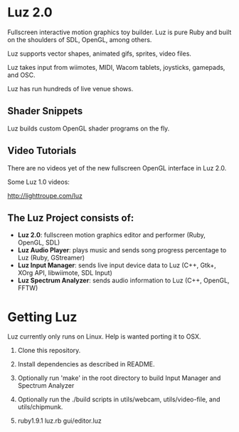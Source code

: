# Luz 2.0

Fullscreen interactive motion graphics toy builder.  Luz is pure Ruby and built on the shoulders of SDL, OpenGL, among others.

Luz supports vector shapes, animated gifs, sprites, video files.

Luz takes input from wiimotes, MIDI, Wacom tablets, joysticks, gamepads, and OSC.

Luz has run hundreds of live venue shows.

## Shader Snippets

Luz builds custom OpenGL shader programs on the fly.

## Video Tutorials

There are no videos yet of the new fullscreen OpenGL interface in Luz 2.0.

Some Luz 1.0 videos:

<http://lighttroupe.com/luz>

## The Luz Project consists of:

- **Luz 2.0**: fullscreen motion graphics editor and performer (Ruby, OpenGL, SDL)
- **Luz Audio Player**: plays music and sends song progress percentage to Luz (Ruby, GStreamer)
- **Luz Input Manager**: sends live input device data to Luz (C++, Gtk+, XOrg API, libwiimote, SDL Input)
- **Luz Spectrum Analyzer**: sends audio information to Luz (C++, OpenGL, FFTW)

# Getting Luz

Luz currently only runs on Linux.  Help is wanted porting it to OSX.

1. Clone this repository.

2. Install dependencies as described in README.

3. Optionally run 'make' in the root directory to build Input Manager and Spectrum Analyzer

4. Optionally run the ./build scripts in utils/webcam, utils/video-file, and utils/chipmunk.

5. ruby1.9.1 luz.rb gui/editor.luz
